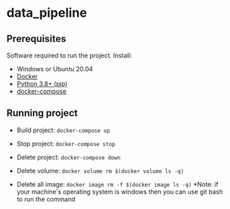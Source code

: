 # data_pipeline
<!-- PREREQUISITES -->
## Prerequisites
Software required to run the project. Install:
- Windows or Ubuntu 20.04
- [Docker](https://docs.docker.com/get-docker/)
- [Python 3.8+ (pip)](https://www.python.org/)
- [docker-compose](https://docs.docker.com/compose/install/)
<!-- RUNNING PROJECT -->
## Running project
- Build project: `docker-compose up`

- Stop project: `docker-compose stop`

- Delete project: `docker-compose down`
- Delete volume: `docker volume rm $(docker volume ls -q)`
- Delete all image: `docker image rm -f $(docker image ls -q)`
*Note: if your machine's operating system is windows then you can use git bash to run the command
